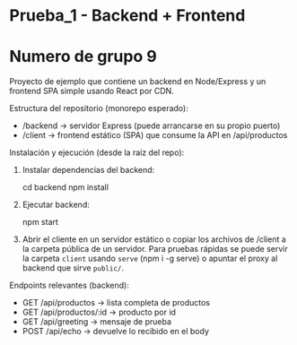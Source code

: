 # Prueba_1 - Backend + Frontend
# Numero de grupo 9

Proyecto de ejemplo que contiene un backend en Node/Express y un frontend SPA simple usando React por CDN.

Estructura del repositorio (monorepo esperado):

- /backend -> servidor Express (puede arrancarse en su propio puerto)
- /client -> frontend estático (SPA) que consume la API en /api/productos

Instalación y ejecución (desde la raíz del repo):

1) Instalar dependencias del backend:

   cd backend
   npm install

2) Ejecutar backend:

   npm start

3) Abrir el cliente en un servidor estático o copiar los archivos de /client a la carpeta pública de un servidor. Para pruebas rápidas se puede servir la carpeta `client` usando `serve` (npm i -g serve) o apuntar el proxy al backend que sirve `public/`.

Endpoints relevantes (backend):

- GET /api/productos -> lista completa de productos
- GET /api/productos/:id -> producto por id
- GET /api/greeting -> mensaje de prueba
- POST /api/echo -> devuelve lo recibido en el body
